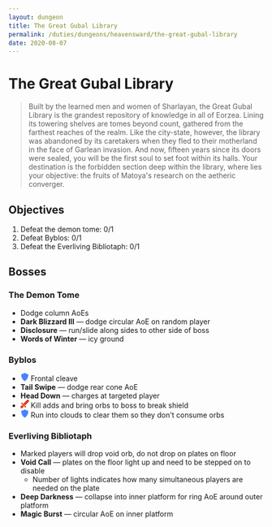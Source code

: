 ```yaml
---
layout: dungeon
title: The Great Gubal Library
permalink: /duties/dungeons/heavensward/the-great-gubal-library
date: 2020-08-07
---
```


# The Great Gubal Library

> Built by the learned men and women of Sharlayan, the Great Gubal Library is the grandest repository of knowledge in all of Eorzea. Lining its towering shelves are tomes beyond count, gathered from the farthest reaches of the realm. Like the city-state, however, the library was abandoned by its caretakers when they fled to their motherland in the face of Garlean invasion. And now, fifteen years since its doors were sealed, you will be the first soul to set foot within its halls. Your destination is the forbidden section deep within the library, where lies your objective: the fruits of Matoya's research on the aetheric converger.

## Objectives

1. Defeat the demon tome: 0/1
2. Defeat Byblos: 0/1
3. Defeat the Everliving Bibliotaph: 0/1

## Bosses

### The Demon Tome

- Dodge column AoEs
- **Dark Blizzard III** — dodge circular AoE on random player
- **Disclosure** — run/slide along sides to other side of boss
- **Words of Winter** — icy ground

### Byblos

- ![](/assets/icons/role-tank.png) Frontal cleave
- **Tail Swipe** — dodge rear cone AoE
- **Head Down** — charges at targeted player
- ![](/assets/icons/role-dps.png) Kill adds and bring orbs to boss to break shield
- ![](/assets/icons/role-tank.png) Run into clouds to clear them so they don't consume orbs

### Everliving Bibliotaph

- Marked players will drop void orb, do not drop on plates on floor
- **Void Call** — plates on the floor light up and need to be stepped on to disable
  - Number of lights indicates how many simultaneous players are needed on the plate
- **Deep Darkness** — collapse into inner platform for ring AoE around outer platform
- **Magic Burst** — circular AoE on inner platform
